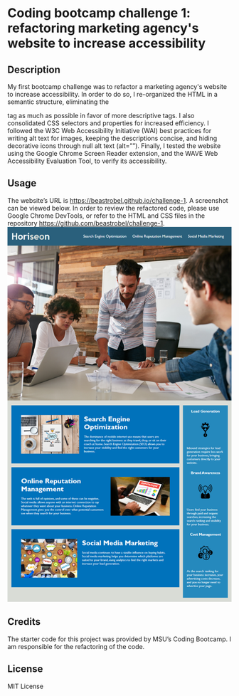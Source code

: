 # Coding bootcamp challenge 1: refactoring marketing agency's website to increase accessibility

## Description

My first bootcamp challenge was to refactor a marketing agency's website to increase accessibility. In order to do so, I re-organized the HTML in a semantic structure, eliminating the <div> tag as much as possible in favor of more descriptive tags. I also consolidated CSS selectors and properties for increased efficiency. I followed the W3C Web Accessibility Initiative (WAI) best practices for writing alt text for images, keeping the descriptions concise, and hiding decorative icons through null alt text (alt=””). Finally, I tested the website using the Google Chrome Screen Reader extension, and the WAVE Web Accessibility Evaluation Tool, to verify its accessibility.

## Usage

The website’s URL is https://beastrobel.github.io/challenge-1. A screenshot can be viewed below. In order to review the refactored code, please use Google Chrome DevTools, or refer to the HTML and CSS files in the repository https://github.com/beastrobel/challenge-1.
![The Horiseon webpage includes a navigation bar, a header image, and cards with text and images at the bottom of the page.](./Assets/01-html-css-git-homework-demo.png)

## Credits

The starter code for this project was provided by MSU’s Coding Bootcamp. I am responsible for the refactoring of the code.

## License

MIT License
